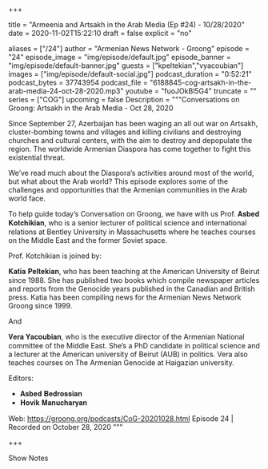 
+++

title = "Armeenia and Artsakh in the Arab Media (Ep #24) - 10/28/2020"
date = 2020-11-02T15:22:10
draft = false
explicit = "no"

aliases = ["/24"]
author = "Armenian News Network - Groong"
episode = "24"
episode_image = "img/episode/default.jpg"
episode_banner = "img/episode/default-banner.jpg"
guests = ["kpeltekian","vyacoubian"]
images = ["img/episode/default-social.jpg"]
podcast_duration = "0:52:21"
podcast_bytes = 37743954
podcast_file = "6188845-cog-artsakh-in-the-arab-media-24-oct-28-2020.mp3"
youtube = "fuoJOkBl5G4"
truncate = ""
series = ["COG"]
upcoming = false
Description = """Conversations on Groong:
Artsakh in the Arab Media - Oct 28, 2020

Since September 27, Azerbaijan has been waging an all out war on Artsakh, cluster-bombing towns and villages and killing civilians and destroying churches and cultural centers, with the aim to destroy and depopulate the region. The worldwide Armenian Diaspora has come together to fight this existential threat.

We’ve read much about the Diaspora’s activities around most of the world, but what about the Arab world? This episode explores some of the challenges and opportunities that the Armenian communities in the Arab world face.

To help guide today’s Conversation on Groong, we have with us Prof. 𝐀𝐬𝐛𝐞𝐝 𝐊𝐨𝐭𝐜𝐡𝐢𝐤𝐢𝐚𝐧, who is a senior lecturer of political science and international relations at Bentley University in Massachusetts where he teaches courses on the Middle East and the former Soviet space.

Prof. Kotchikian is joined by:

𝐊𝐚𝐭𝐢𝐚 𝐏𝐞𝐥𝐭𝐞𝐤𝐢𝐚𝐧, who has been teaching at the American University of Beirut since 1988. She has published two books which compile newspaper articles and reports from the Genocide years published in the Canadian and British press. Katia has been compiling news for the Armenian News Network Groong since 1999.

And

𝐕𝐞𝐫𝐚 𝐘𝐚𝐜𝐨𝐮𝐛𝐢𝐚𝐧, who is the executive director of the Armenian National committee of the Middle East. She’s a PhD candidate in political science and a lecturer at the American university of Beirut (AUB) in politics. Vera also teaches courses on The Armenian Genocide at Haigazian university.

Editors:
  - 𝐀𝐬𝐛𝐞𝐝 𝐁𝐞𝐝𝐫𝐨𝐬𝐬𝐢𝐚𝐧
  - 𝐇𝐨𝐯𝐢𝐤 𝐌𝐚𝐧𝐮𝐜𝐡𝐚𝐫𝐲𝐚𝐧

Web: https://groong.org/podcasts/CoG-20201028.html
Episode 24 | Recorded on October 28, 2020
"""

+++

Show Notes

